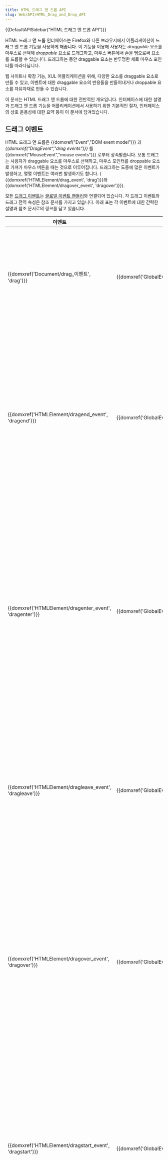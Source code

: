 ```yaml
---
title: HTML 드래그 앤 드롭 API
slug: Web/API/HTML_Drag_and_Drop_API
---
```


{{DefaultAPISidebar("HTML 드래그 앤 드롭 API")}}

HTML 드래그 앤 드롭 인터페이스는 Firefox와 다른 브라우저에서 어플리케이션이 드래그 앤 드롭 기능을 사용하게 해줍니다. 이 기능을 이용해 사용자는 _draggable_ 요소를 마우스로 선택해 _droppable_ 요소로 드래그하고, 마우스 버튼에서 손을 뗌으로써 요소를 드롭할 수 있습니다. 드래그하는 동안 draggable 요소는 반투명한 채로 마우스 포인터를 따라다닙니다.

웹 사이트나 확장 기능, XUL 어플리케이션을 위해, 다양한 요소를 draggable 요소로 만들 수 있고, 이벤트에 대한 draggable 요소의 반응들을 만들어내거나 droppable 요소를 자유자재로 만들 수 있습니다.

이 문서는 HTML 드래그 앤 드롭에 대한 전반적인 개요입니다. 인터페이스에 대한 설명과 드래그 앤 드롭 기능을 어플리케이션에서 사용하기 위한 기본적인 절차, 인터페이스의 상호 운용성에 대한 요약 등이 이 문서에 담겨있습니다.

## 드래그 이벤트

HTML 드래그 앤 드롭은 {{domxref("Event","DOM event model")}} 과 _{{domxref("DragEvent","drag events")}}_ 를 {{domxref("MouseEvent","mouse events")}} 로부터 상속받습니다. 보통 드래그는 사용자가 draggable 요소를 마우스로 선택하고, 마우스 포인터를 droppable 요소로 가져가 마우스 버튼을 때는 것으로 이루어집니다. 드래그하는 도중에 많은 이벤트가 발생하고, 몇몇 이벤트는 여러번 발생하기도 합니다. ( {{domxref('HTMLElement/drag_event', 'drag')}}와 {{domxref('HTMLElement/dragover_event', 'dragover')}}).

모든 [드래그 이벤트](/ko/docs/Web/API/DragEvent#Event_types)는 [글로벌 이벤트 핸들러](/ko/docs/Web/API/DragEvent#GlobalEventHandlers)와 연결되어 있습니다. 각 드래그 이벤트와 드래그 전역 속성은 참조 문서를 가지고 있습니다. 아래 표는 각 이벤트에 대한 간략한 설명과 참조 문서로의 링크를 담고 있습니다.

| 이벤트                                      | 이벤트 핸들러                                                | 설명                                                                                                                                                     |
| ------------------------------------------- | ------------------------------------------------------------ | -------------------------------------------------------------------------------------------------------------------------------------------------------- |
| {{domxref('Document/drag_이벤트', 'drag')}} | {{domxref('GlobalEventHandlers.ondrag','ondrag')}}           | 요소나 텍스트 블록을 드래그 할 때 발생한다.                                                                                                              |
| {{domxref('HTMLElement/dragend_event', 'dragend')}}                        | {{domxref('GlobalEventHandlers.ondragend','ondragend')}}     | 드래그를 끝냈을 때 발생한다. (마우스 버튼을 떼거나 ESC 키를 누를 때) ([드래그 끝내기](/ko/docs/DragDrop/Drag_Operations#dragend)를 보시오)               |
| {{domxref('HTMLElement/dragenter_event', 'dragenter')}}                      | {{domxref('GlobalEventHandlers.ondragenter','ondragenter')}} | 드래그한 요소나 텍스트 블록을 적합한 드롭 대상위에 올라갔을 때 발생한다. ([드롭 대상 지정하기](/ko/docs/DragDrop/Drag_Operations#droptargets)를 보시오.) |
| {{domxref('HTMLElement/dragleave_event', 'dragleave')}}                      | {{domxref('GlobalEventHandlers.ondragleave','ondragleave')}} | 드래그하는 요소나 텍스트 블록이 적합한 드롭 대상에서 벗어났을 때 발생한다.                                                                               |
| {{domxref('HTMLElement/dragover_event', 'dragover')}}                       | {{domxref('GlobalEventHandlers.ondragover','ondragover')}}   | 요소나 텍스트 블록을 적합한 드롭 대상 위로 지나갈 때 발생한다. (매 수백 밀리초마다 발생한다.)                                                            |
| {{domxref('HTMLElement/dragstart_event', 'dragstart')}}                      | {{domxref('GlobalEventHandlers.ondragstart','ondragstart')}} | 사용자가 요소나 텍스트 블록을 드래그하기 시작했을 때 발생한다. ([드래그 시작하기](/ko/docs/DragDrop/Drag_Operations#dragstart)를 보시오.)                |
| {{domxref('HTMLElement/drop_event', 'drop')}}                           | {{domxref('GlobalEventHandlers.ondrop','ondrop')}}           | 요소나 텍스트 블록을 적합한 드롭 대상에 드롭했을 때 발생한다. ([드롭하기](/ko/docs/DragDrop/Drag_Operations#dragstart)를 보시오.)                        |

> **참고:** `참고: dragstart`와 `dragend` 이벤트는 파일을 브라우저로 드래그할 때는 발생하지 않습니다.

## 인터페이스

HTML 드래그와 드롭 인터페이스는 {{domxref("DragEvent")}}, {{domxref("DataTransfer")}}, {{domxref("DataTransferItem")}}, {{domxref("DataTransferItemList")}} 입니다.

{{domxref("DataTransfer")}} 객체는 드래그 형태나 드래그 데이터 (하나 이상의 아이템), 각 드래그 아이템의 종류 (MIME 종류) 와 같은 드래그 이벤트의 상태를 담고 있습니다. {{domxref("DataTransfer")}} 는 또한 드래그 데이터에 아이템을 추가하거나 제거하는 메소드를 가지고 있습니다. The {{domxref("DragEvent")}} 와 {{domxref("DataTransfer")}} 인터페이스만 있으면 어플리케이션에 HTML 드래그 앤 드롭 기능을 추가할 수 있습니다. 참고로 Firefox는 {{domxref("DataTransfer")}}에 [Gecko-specific extensions](#gecko_specific_interfaces) 와 같은 Firefox에서만 동작하는 추가적인 확장을 제공합니다.

{{domxref("DataTransfer")}}는 {{domxref("DataTransferItem")}}의 {{domxref("DataTransferItemList","목록")}} 인 {{domxref("DataTransfer.items","items")}} 프로퍼티를 가지고 있습니다. 각 {{domxref("DataTransferItem")}} 는 하나의 드래그 아이템을 나타내고 각 아이템은 데이터의 종류 (`string` 혹은 `file`) 를 나타내는 {{domxref("DataTransferItem.kind","kind")}} 프로퍼티와 데이터 아이템의 종류 (MIME 종류) 를 나타내는 {{domxref("DataTransferItem.type","type")}} 프로퍼티를 가집니다. {{domxref("DataTransferItem")}}은 드래그 아이템의 데이터를 가져오는 메소드를 제공합니다.

{{domxref("DataTransferItemList")}} 객체는 {{domxref("DataTransferItem")}}의 리스트입니다. 이 리스트 객체는 세 개의 메소드 - 드래그 아이템을 리스트에 추가하거나, 리스트에서 아이템을 삭제하거나, 모든 드래그 아이템을 리스트에서 삭제하는 메소드 - 를 가집니다.

A key difference between the {{domxref("DataTransfer")}} and {{domxref("DataTransferItem")}} interfaces is that the former uses the synchronous {{domxref("DataTransfer.getData","getData()")}} method to access a drag item's data, whereas the later uses the asynchronous {{domxref("DataTransferItem.getAsString","getAsString()")}} method to access a drag item's data.

{{domxref("DataTransfer")}}와 {{domxref("DataTransferItem")}}의 가장 중요한 차이점은 전자는 드래그 아이템의 데이터에 접근하기 위해 동기 메소드인 {{domxref("DataTransfer.getData","getData()")}}를 사용하는데 반해, 후자는 비동기 메소드인 {{domxref("DataTransferItem.getAsString","getAsString()")}}를 사용한다는 점입니다.

> [!NOTE]
> 참고: {{domxref("DragEvent")}} and {{domxref("DataTransfer")}}는 여러 데스크탑 브라우저에서 폭넓게 지원하고 있습니다. 하지만 {{domxref("DataTransferItem")}}와 {{domxref("DataTransferItemList")}}는 제한적으로 사용 가능합니다. 드래그 앤 드롭의 상호 운용성에 대한 더 많은 정보를 찾아보기 위해 [Interoperability](#interoperability)를 보십시오.

### Gecko 한정 인터페이스

Mozilla와 Firefox는 표준 드래그 앤 드롭 모델에서 제공하지 않는 몇가지 기능들을 추가로 제공합니다. 여러 개의 아이템을 동시에 드래그하거나 파일과 같이 문자열이 아닌 데이터를 드래그 하기 위한 여러 편리한 기능을 제공합니다. 더 많은 정보를 찾아보기 위해, [Dragging and Dropping Multiple Items](/ko/docs/DragDrop/Dragging_and_Dropping_Multiple_Items)을 보십시오. 덧붙여, 모든 Gecko 한정 프로퍼티나 Gecko 한정 메소드를 찾아보기 위해 {{domxref("DataTransfer")}} 참조 페이지도 보시기 바랍니다.

## 기본

이번 절은 드래그 앤 드롭 기능을 추가하기 위한 기본적인 방법을 요약하고 있습니다. 각 절은 단계를 설명하고, 짧은 코드 예제와 추가적인 정보를 위한 링크를 포함합니다.

### 어떤 것이 *draggable*인지 확인하기

하나의 요소를 draggable로 만들기 위해서는 [`draggable`](/ko/docs/Web/HTML/Global_attributes#draggable)와 {{domxref("GlobalEventHandlers.ondragstart","ondragstart")}} 전역 이벤트 핸들러를 아래 예제 코드와 같이 추가해야합니다.

```js
function dragstart_handler(ev) {
  console.log("dragStart");
  // 데이터 전달 객체에 대상 요소의 id를 추가합니다.
  ev.dataTransfer.setData("text/plain", ev.target.id);
}
```

```html
<script>
  function dragstart_handler(ev) {
    // 데이터 전달 객체에 대상 요소의 id를 추가합니다.
    ev.dataTransfer.setData("text/plain", ev.target.id);
  }

  window.addEventListener("DOMContentLoaded", () => {
    // id를 통해 element를 가져옵니다.
    const element = document.getElementById("p1");
    // 'dragstart' 이벤트 리스터를 추가합니다.
    element.addEventListener("dragstart", dragstart_handler);
  });
</script>

<p id="p1" draggable="true">This element is draggable.</p>
```

추가 정보를 위해 [draggable attribute reference](/ko/docs/Web/HTML/Global_attributes/draggable)와 [Drag operations guide](/ko/docs/Web/Guide/HTML/Drag_operations#draggableattribute)를 참고하세요.

### 드래그 데이터 정의하기

드래그할 때 자유롭게 데이터 아이템을 포함할 수 있습니다. 각 데이터 아이템은 특정 `type`의 {{domxref("DOMString","문자열")}}이며, 보통 `text/html`와 같은 MIME type입니다.

각 {{domxref("DragEvent","drag event")}} 은 이벤트 데이터를 가지고 있는 {{domxref("DragEvent.dataTransfer","dataTransfer")}} 를 가집니다. 이 프로퍼티는 ({{domxref("DataTransfer")}} 객체) 드래그 데이터를 관리하는 메소드를 가집니다. {{domxref("DataTransfer.setData","setData()")}} 는 아래 코드 예제와 같이 아이템을 드래그 데이터에 추가할 때 사용합니다.

```js
function dragstart_handler(ev) {
  // 드래그 데이터를 추가합니다.
  ev.dataTransfer.setData("text/plain", ev.target.id);
  ev.dataTransfer.setData("text/html", "<p>Example paragraph</p>");
  ev.dataTransfer.setData("text/uri-list", "http://developer.mozilla.org");
}
```

드래그 앤 드롭에 사용할 수 있는 공통 데이터 타입 (텍스트, HTML, 링크, 파일 등) 의 목록을 보려면, [Recommended Drag Types](/ko/docs/DragDrop/Recommended_Drag_Types)를 참고하십시오. 드래그 데이터에 대한 추가적인 정보를 위해서는 [Drag Data](/ko/docs/Web/Guide/HTML/Drag_operations#dragdata)를 참고하십시오.

### 드래그 이미지 정의하기

브라우저는 드래그 하는 동안 마우스 포인터 옆에 나타나는 이미지를 기본적으로 제공합니다. 어플리케이션에서 다른 이미지를 사용하기 원한다면 아래 예제와 같이 {{domxref("DataTransfer.setDragImage","setDragImage()")}}를 사용할 수 있습니다.

```js
function dragstart_handler(ev) {
  // 드래그 이미지로 사용할 이미지를 만듭니다.
  // 참고: "example.gif"를 존재하는 이미지로 바꾸지 않으면 기본 드래그 이미지를 사용합니다.
  var img = new Image();
  img.src = "example.gif";
  ev.dataTransfer.setDragImage(img, 10, 10);
}
```

드래그 이미지에 대해 더 알아보려면, [Setting the Drag Feedback Image](/ko/docs/DragDrop/Drag_Operations#dragfeedback)를 참고하세요.

### 드래그 효과 정의하기

{{domxref("DataTransfer.dropEffect","dropEffect")}} 프로퍼티는 드래그 앤 드롭 도중에 사용자에게 피드백 (보통 시각적인) 을 제공하기 위해 사용합니다. 브라우저가 드래그 하는 동안 어떤 마우스 포인터를 보여줄 지 결정합니다. 사용자가 마우스 포인터를 대상 드롭 요소에 올려놓으면, 브라우저는 드래그 효과에 적합한 마우스 포인터를 보여줄 것입니다.

세 개의 효과가 정의되어 있습니다:

`copy`는 현재 위치에서 드롭하는 위치로 데이터가 복사될 것을 암시합니다.

`move`는 현재 위치에서 드롭하는 위치로 데이터가 이동할 것을 암시합니다.

`link`는 드래그하는 위치와 드롭하는 위치 간의 일종의 관계나 연결이 맺어진 다는 것을 암시합니다.

특정 위치에서는 특정 효과가 허용된다는 것을 알려주기 위해 드래그 하는 도중에 효과가 변할 수 있습니다. 허용되는 경우에만 해당 위치에 드롭할 수 있습니다.

다음 예제는 어떻게 이 프로퍼티를 사용하는지 보여줍니다.

```js
function dragstart_handler(ev) {
  // 드래그 효과를 copy로 지정합니다.
  ev.dataTransfer.dropEffect = "copy";
}
```

더 자세한 설명은 [Drag Effects](/ko/docs/Web/Guide/HTML/Drag_operations#drageffects)를 참고하세요.

### 드롭 지역 정의하기

기본적으로는 브라우저는 HTML 요소에 뭔가를 드롭했을 때 아무 일도 일어나지 않도록 합니다. 특정 요소가 드롭 지역 혹은 droppable로 만들기 위해서는 해당 요소가 {{domxref("GlobalEventHandlers.ondragover","ondragover")}}와 {{domxref("GlobalEventHandlers.ondrop","ondrop")}} 이벤트 핸들러 속성을 가져야합니다. 아래 예제는 두 요소를 어떻게 사용하고, 각 요소에 포함된 기본적인 이벤트 핸들러를 보여줍니다.

```html
<script>
  function dragover_handler(ev) {
    ev.preventDefault();
    // dropEffect를 move로 설정.
    ev.dataTransfer.dropEffect = "move";
  }
  function drop_handler(ev) {
    ev.preventDefault();
    // 대상의 id를 가져와 대상 DOM에 움직인 요소를 추가합니다.
    const data = ev.dataTransfer.getData("text/plain");
    ev.target.appendChild(document.getElementById(data));
  }
</script>

<p
  id="target"
  ondrop="drop_handler(event)"
  ondragover="dragover_handler(event)">
  Drop Zone
</p>
```

각 핸들러는 {{domxref("Event.preventDefault","preventDefault()")}} 를 호출해 추가적인 이벤트 (터치 이벤트나 포인터 이벤트) 가 일어나지 않도록 합니다.

추가적인 정보는, [Specifying Drop Targets](/ko/docs/Web/Guide/HTML/Drag_operations#droptargets)를 참고하세요.

### 드롭 효과 다루기

{{domxref('HTMLElement/drop_event', 'drop')}}  이벤트 핸들러는 자유롭게 드래그 데이터를 가공할 수 있습니다. 보통, 드래그 아이템과 각 아이템을 가공하기 위해 {{domxref("DataTransfer.getData","getData()")}}를 사용합니다. 추가로, {{domxref("DataTransfer.dropEffect","dropEffect")}} 값이나 보조키 상태에 따라 어플리케이션이 어떻게 동작할지를 결정할 수 있습니다.

아래 예제는 드롭 핸들러가 드래그 데이터로부터 드래그하는 요소의 id를 가져와 드래그하는 요소를 드롭하는 요소로 옮기기위해 사용합니다.

```html
<script>
  function dragstart_handler(ev) {
    // 데이터 전달 객체에 대상 요소의 id를 추가합니다.
    ev.dataTransfer.setData("application/my-app", ev.target.id);
    ev.dataTransfer.dropEffect = "move";
  }
  function dragover_handler(ev) {
    ev.preventDefault();
    ev.dataTransfer.dropEffect = "move";
  }
  function drop_handler(ev) {
    ev.preventDefault();
    // 대상의 id를 가져와 이동한 대상 DOM 요소를 추가합니다.
    // Get the id of the target and add the moved element to the target's DOM
    const data = ev.dataTransfer.getData("application/my-app");
    ev.target.appendChild(document.getElementById(data));
  }
</script>

<p id="p1" draggable="true" ondragstart="dragstart_handler(event)">
  This element is draggable.
</p>
<div
  id="target"
  ondrop="drop_handler(event)"
  ondragover="dragover_handler(event)">
  Drop Zone
</div>
```

더 많은 정보를 위해 [Performing a Drop](/ko/docs/Web/Guide/HTML/Drag_operations#drop)을 보십시오.

### 드래그가 끝나면

드래그가 끝나면 드래그한 요소에 {{domxref('HTMLElement/dragend_event', 'dragend')}} 이벤트가 발생합니다. 이 이벤트는 드래그가 완료되거나 중간에 취소되어도 발생합니다. {{domxref('HTMLElement/dragend_event', 'dragend')}} 이벤트 핸들러는 {{domxref("DataTransfer.dropEffect","dropEffect")}} 프로퍼티를 확인해 드래그가 성공했는지를 확인할 수 있습니다.

드래그 끝을 다루기 위한 더 많은 정보는 [Finishing a Drag](/ko/docs/DragDrop/Drag_Operations#dragend)를 참고하세요.

## 상호 운용성

[DataTransferItem interface's Browser Compatibility table](/ko/docs/Web/API/DataTransferItem#Browser_compatibility)에 나온 대로, 드래그 앤 드롭은 상대적으로 여러 데스크톱 브라우저에서 폭넓게 사용할 수 있습니다 ({{domxref("DataTransferItem")}}는 {{domxref("DataTransferItemList")}} 덜 지원하지만). 또한 모바일 브라우저에서는 매우 한정적으로 사용할 수 있습니다.

## 예제와 데모

- [Copying and moving elements with the `DataTransfer` interface](https://mdn.github.io/dom-examples/drag-and-drop/copy-move-DataTransfer.html)
- [Copying and moving elements with the `DataTransferListItem` interface](https://mdn.github.io/dom-examples/drag-and-drop/copy-move-DataTransferItemList.html)
- 파일 드래그 앤 드롭; Firefox 전용: <https://jsfiddle.net/9C2EF/>
- 파일 드래그 앤 드롭; 모든 브라우저: [https://jsbin.com/hiqasek/](https://jsbin.com/hiqasek/edit?html,js,output)

## 명세서

{{Specifications}}

## 더보기

- [Drag Operations](/ko/docs/Web/API/HTML_Drag_and_Drop_API/Drag_operations)
- [Dragging and Dropping Multiple Items](/ko/docs/Web/API/HTML_Drag_and_Drop_API/Multiple_items)
- [Recommended Drag Types](/ko/docs/Web/API/HTML_Drag_and_Drop_API/Recommended_drag_types)
- [HTML5 Living Standard: Drag and Drop](https://html.spec.whatwg.org/multipage/interaction.html#dnd)
- [Drag and Drop interoperability data from CanIUse](http://caniuse.com/#search=draganddrop)
